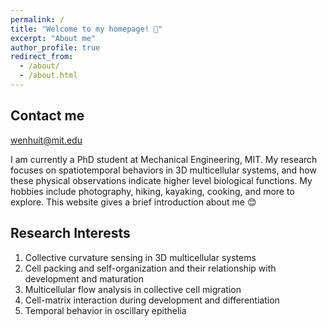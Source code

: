 ```yaml
---
permalink: /
title: "Welcome to my homepage! 🌳"
excerpt: "About me"
author_profile: true
redirect_from: 
  - /about/
  - /about.html
---
```


Contact me
----
wenhuit@mit.edu

I am currently a PhD student at Mechanical Engineering, MIT. My research focuses on spatiotemporal behaviors in 3D multicellular systems, and how these physical observations indicate higher level biological functions. My hobbies include photography, hiking, kayaking, cooking, and more to explore. This website gives a brief introduction about me 😊



Research Interests 
----
1. Collective curvature sensing in 3D multicellular systems
2. Cell packing and self-organization and their relationship with development and maturation
3. Multicellular flow analysis in collective cell migration
4. Cell-matrix interaction during development and differentiation
5. Temporal behavior in oscillary epithelia




